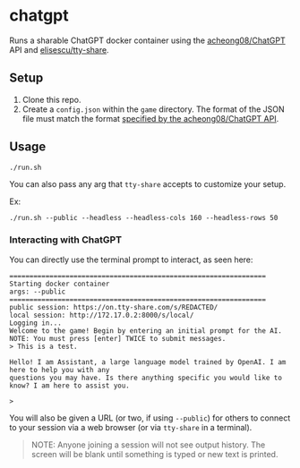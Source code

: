 # chatgpt

Runs a sharable ChatGPT docker container using the [acheong08/ChatGPT](https://github.com/acheong08/ChatGPT) API and [elisescu/tty-share](https://github.com/elisescu/tty-share).

## Setup

1. Clone this repo.
2. Create a `config.json` within the `game` directory. The format of the JSON file must match the format [specified by the acheong08/ChatGPT API](https://github.com/acheong08/ChatGPT/wiki/Setup).

## Usage

```
./run.sh
```

You can also pass any arg that `tty-share` accepts to customize your setup.

Ex:
```
./run.sh --public --headless --headless-cols 160 --headless-rows 50
```

### Interacting with ChatGPT

You can directly use the terminal prompt to interact, as seen here:

```
================================================================
Starting docker container
args: --public
================================================================
public session: https://on.tty-share.com/s/REDACTED/
local session: http://172.17.0.2:8000/s/local/
Logging in...
Welcome to the game! Begin by entering an initial prompt for the AI.
NOTE: You must press [enter] TWICE to submit messages.
> This is a test.

Hello! I am Assistant, a large language model trained by OpenAI. I am here to help you with any
questions you may have. Is there anything specific you would like to know? I am here to assist you.

> 

```

You will also be given a URL (or two, if using `--public`) for others to connect to your session via a web browser (or via `tty-share` in a terminal).

> NOTE: Anyone joining a session will not see output history. The screen will be blank until something is typed or new text is printed.

